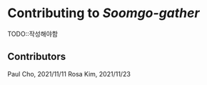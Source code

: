# Contributing to _Soomgo-gather_

TODO::작성해야함

Contributors
------------

Paul Cho, 2021/11/11
Rosa Kim, 2021/11/23